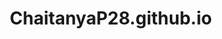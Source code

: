 # ChaitanyaP28.github.io
<!DOCTYPE html>
<html lang="en">
<head>
    <meta charset="UTF-8">
    <meta name="viewport" content="width=device-width, initial-scale=1.0">
    <title>Your Name - Portfolio</title>
    <style>
        * {
            margin: 0;
            padding: 0;
            box-sizing: border-box;
        }
        
        body {
            font-family: 'Arial', sans-serif;
            line-height: 1.6;
            color: #333;
            background-color: #f4f4f9;
        }
        
        header {
            background-color: #333;
            color: #fff;
            padding: 1rem 0;
            text-align: center;
        }
        
        nav ul {
            display: flex;
            justify-content: center;
            list-style: none;
            background-color: #444;
        }
        
        nav ul li {
            margin: 0 20px;
        }
        
        nav ul li a {
            color: #fff;
            text-decoration: none;
        }
        
        nav ul li a:hover {
            text-decoration: underline;
        }
        
        .hero {
            text-align: center;
            padding: 100px 20px;
            background: #555;
            color: #fff;
        }
        
        .hero h1 {
            font-size: 3rem;
            margin-bottom: 20px;
        }
        
        .about, .projects, .contact {
            padding: 50px 20px;
            text-align: center;
        }
        
        .about h2, .projects h2, .contact h2 {
            font-size: 2rem;
            margin-bottom: 20px;
        }
        
        .projects .project-item {
            display: flex;
            flex-wrap: wrap;
            justify-content: center;
            gap: 20px;
        }
        
        .projects .project-item div {
            background-color: #fff;
            border-radius: 10px;
            box-shadow: 0 0 10px rgba(0, 0, 0, 0.1);
            width: 300px;
            padding: 20px;
        }
        
        .projects .project-item img {
            width: 100%;
            border-radius: 10px 10px 0 0;
        }
        
        .contact form {
            display: flex;
            flex-direction: column;
            align-items: center;
        }
        
        .contact form input, 
        .contact form textarea, 
        .contact form button {
            width: 100%;
            max-width: 400px;
            padding: 10px;
            margin-bottom: 10px;
        }
        
        footer {
            background-color: #333;
            color: #fff;
            text-align: center;
            padding: 20px 0;
        }
    </style>
</head>
<body>

<header>
    <h1>Your Name</h1>
    <p>Welcome to my portfolio website!</p>
</header>

<nav>
    <ul>
        <li><a href="#about">About</a></li>
        <li><a href="#projects">Projects</a></li>
        <li><a href="#contact">Contact</a></li>
    </ul>
</nav>

<section class="hero">
    <h1>Hello, I'm [Your Name]</h1>
    <p>I'm a [Your Profession] who specializes in [Your Skills/Technologies].</p>
</section>

<section id="about" class="about">
    <h2>About Me</h2>
    <p>Write a short paragraph about yourself, your experience, and what makes you unique as a [Your Profession].</p>
</section>

<section id="projects" class="projects">
    <h2>My Projects</h2>
    <div class="project-item">
        <div>
            <img src="project1.jpg" alt="Project 1">
            <h3>Project 1</h3>
            <p>Description of Project 1.</p>
        </div>
        <div>
            <img src="project2.jpg" alt="Project 2">
            <h3>Project 2</h3>
            <p>Description of Project 2.</p>
        </div>
        <div>
            <img src="project3.jpg" alt="Project 3">
            <h3>Project 3</h3>
            <p>Description of Project 3.</p>
        </div>
    </div>
</section>

<section id="contact" class="contact">
    <h2>Contact Me</h2>
    <form action="https://formspree.io/f/yourformid" method="POST">
        <input type="text" name="name" placeholder="Your Name" required>
        <input type="email" name="email" placeholder="Your Email" required>
        <textarea name="message" placeholder="Your Message" rows="5" required></textarea>
        <button type="submit">Send Message</button>
    </form>
</section>

<footer>
    <p>Copyright &copy; 2024 Your Name. All Rights Reserved.</p>
</footer>

</body>
</html>
